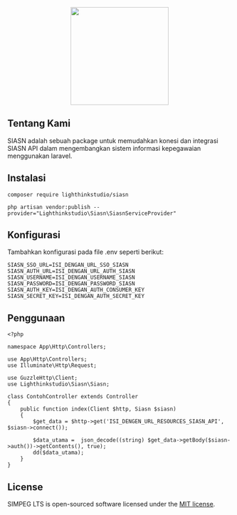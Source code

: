 <p align="center"><a href="https://laravel.com" target="_blank"><img src="https://lighthinkstudio.com/assets/images/logo/lighthink_indigo.png" width="220"></a></p>

## Tentang Kami

SIASN adalah sebuah package untuk memudahkan konesi dan integrasi SIASN API dalam mengembangkan sistem informasi kepegawaian menggunakan laravel.

## Instalasi

```
composer require lighthinkstudio/siasn
```

```
php artisan vendor:publish --provider="Lighthinkstudio\Siasn\SiasnServiceProvider"
```

## Konfigurasi

Tambahkan konfigurasi pada file .env seperti berikut:
```
SIASN_SSO_URL=ISI_DENGAN_URL_SSO_SIASN
SIASN_AUTH_URL=ISI_DENGAN_URL_AUTH_SIASN
SIASN_USERNAME=ISI_DENGAN_USERNAME_SIASN
SIASN_PASSWORD=ISI_DENGAN_PASSWORD_SIASN
SIASN_AUTH_KEY=ISI_DENGAN_AUTH_CONSUMER_KEY
SIASN_SECRET_KEY=ISI_DENGAN_AUTH_SECRET_KEY
```

## Penggunaan

```
<?php

namespace App\Http\Controllers;

use App\Http\Controllers;
use Illuminate\Http\Request;

use GuzzleHttp\Client;
use Lighthinkstudio\Siasn\Siasn;

class ContohController extends Controller
{
    public function index(Client $http, Siasn $siasn)
    {
        $get_data = $http->get('ISI_DENGEN_URL_RESOURCES_SIASN_API', $siasn->connect());

        $data_utama =  json_decode((string) $get_data->getBody($siasn->auth())->getContents(), true);
        dd($data_utama);
    }
}

```


## License
SIMPEG LTS is open-sourced software licensed under the [MIT license](https://opensource.org/licenses/MIT).
